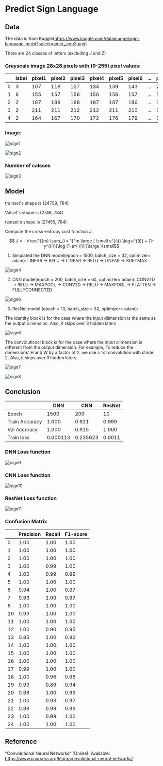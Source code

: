 # Predict Sign Language

## Data

The data is from Kaggle(https://www.kaggle.com/datamunge/sign-language-mnist?select=amer_sign3.png)

There are 24 classes of letters (excluding J and Z) 

### Grayscale image 28x28 pixels with (0-255) pixel values:

||label|pixel1|pixel2|pixel3|pixel4|pixel5|pixel6|...|pixel784|
| --- | --- | --- | --- | --- | --- | --- | --- | --- | --- |
|0|3|107|118|127|134|139|143|...|202|
|1|6|155|157|156|156|156|157|...|149|
|2|2|187|188|188|187|187|186|...|195|
|3|2|211|211|212|212|211|210|...|163|
|4|2|164|167|170|172|176|179|...|179|

### Image:

![sign1](https://github.com/Martinyeh81/CNN/blob/main/images/amer_sign3.png)

![sign2](https://github.com/Martinyeh81/CNN/blob/main/images/american_sign_language.png)

### Number of calsses

![sign3](https://github.com/Martinyeh81/CNN/blob/main/images/number_classes.png)

## Model

trainset's shape is (24709, 784)

Valset's shape is (2746, 784)

testset's shape is (27455, 784)

Compute the cross-entropy cost function J:

$$ J = - \frac{1}{m}  \sum_{i = 1}^m  \large ( \small y^{(i)} \log a^{(i)} + (1-y^{(i)})\log (1-a^{ (i)} )\large )\small$$

1. Simulated the DNN model(epoch = 1500, batch_size = 32, optimizer= adam): LINEAR -> RELU -> LINEAR -> RELU -> LINEAR -> SOFTMAX

![sign4](https://github.com/Martinyeh81/CNN/blob/main/images/DNN_layer.png)

2. CNN model(epoch = 200, batch_size = 64, optimizer= adam): CONV2D -> RELU -> MAXPOOL -> CONV2D -> RELU -> MAXPOOL -> FLATTEN -> FULLYCONNECTED

![sign6](https://github.com/Martinyeh81/CNN/blob/main/images/CNN_layer.png)

3. ResNet model (epoch = 10, batch_size = 32, optimizer= adam):

The identity block is for the case where the input diimension is the same as the output dimension. Also, it skips over 3 hidden laters

![sign6](https://github.com/Martinyeh81/CNN/blob/main/images/idblock3_kiank.png)

The convolutional block is for the case where the input diimension is different from the output dimension. For example, To reduce the dimensions' H and W by a factor of 2, we use a 1x1 convolution with stride 2. Also, it skips over 3 hidden laters

![sign7](https://github.com/Martinyeh81/CNN/blob/main/images/convblock_kiank.png)

![sign8](https://github.com/Martinyeh81/CNN/blob/main/images/Resnet.png)

## Conclusion

||DNN|CNN|ResNet|
| --- | --- | --- | --- |
|Epoch|1500|200|10
|Train Accuracy|1.000|0.921|0.999|
|Val Accuracy|1.000|0.915|1.000|
|Train loss|0.000113|0.235623|0.0011|

### DNN Loss function

![sign9](https://github.com/Martinyeh81/CNN/blob/main/images/DNN_loss.png)

### CNN Loss function

![sign10](https://github.com/Martinyeh81/CNN/blob/main/images/CNN_loss.png)

### ResNet Loss function

![sign11](https://github.com/Martinyeh81/CNN/blob/main/images/ResNet_loss.png)

### Confusion Matrix

||Precision|Recall|F1-score|
| --- | --- | --- | --- |
|0|1.00|1.00|1.00|
|1|1.00|1.00|1.00|
|2|1.00|1.00|1.00|
|3|1.00|0.99|1.00|
|4|1.00|0.99|0.99|
|5|1.00|1.00|1.00|
|6|0.94|1.00|0.97|
|7|0.93|1.00|0.97|
|8|1.00|1.00|1.00|
|10|0.99|1.00|1.00|
|11|1.00|1.00|1.00|
|12|1.00|0.90|0.95|
|13|0.85|1.00|0.92|
|14|1.00|1.00|1.00|
|15|1.00|1.00|1.00|
|16|1.00|1.00|1.00|
|17|0.99|1.00|1.00|
|18|1.00|0.96|0.98|
|19|0.99|0.89|0.94|
|20|0.98|1.00|0.99|
|21|1.00|0.93|0.97|
|22|0.99|0.99|0.99|
|23|1.00|0.99|1.00|
|24|1.00|1.00|1.00|


## Reference

"Convolutional Neural Networks" [Online]. Available: https://www.coursera.org/learn/convolutional-neural-networks/

